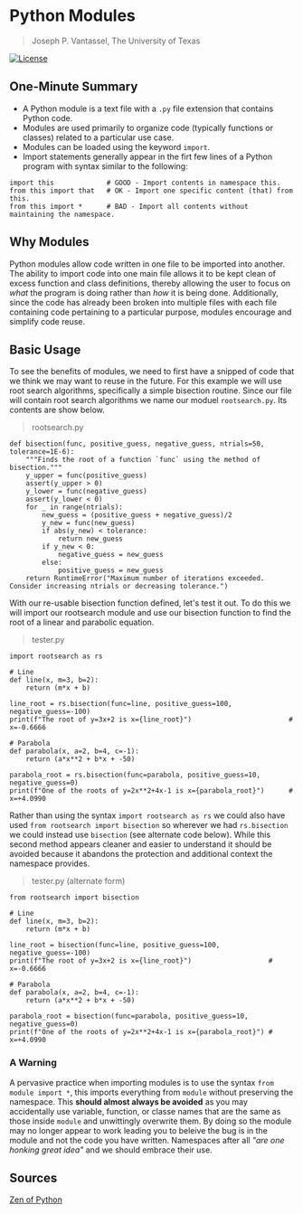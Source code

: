 # Python Modules

> Joseph P. Vantassel, The University of Texas

[![License](https://img.shields.io/badge/license-CC--By--SA--4.0-brightgreen.svg)](https://github.com/jpvantassel/git-course/blob/master/LICENSE.md)

## One-Minute Summary

- A Python module is a text file with a `.py` file extension that contains
Python code.
- Modules are used primarily to organize code (typically functions or
classes) related to a particular use case.
- Modules can be loaded using the keyword `import`.
- Import statements generally appear in the firt few lines of a Python program
with syntax similar to the following:

```python3
import this             # GOOD - Import contents in namespace this.
from this import that   # OK - Import one specific content (that) from this.
from this import *      # BAD - Import all contents without maintaining the namespace.
```

## Why Modules

Python modules allow code written in one file to be imported into another. The
ability to import code into one main file allows it to be kept clean of
excess function and class definitions, thereby allowing the user to focus on
_what_ the program is doing rather than _how_ it is being done. Additionally,
since the code has already been broken into multiple files with each file
containing code pertaining to a particular purpose, modules encourage and
simplify code reuse.

## Basic Usage

To see the benefits of modules, we need to first have a snipped of code that we
think we may want to reuse in the future. For this example we will use root
search algorithms, specifically a simple bisection routine. Since our file will
contain root search algorithms we name our moduel `rootsearch.py`. Its contents
are show below.

> rootsearch.py

```python3
def bisection(func, positive_guess, negative_guess, ntrials=50, tolerance=1E-6):
    """Finds the root of a function `func` using the method of bisection."""
    y_upper = func(positive_guess)
    assert(y_upper > 0)
    y_lower = func(negative_guess)
    assert(y_lower < 0)
    for _ in range(ntrials):
        new_guess = (positive_guess + negative_guess)/2
        y_new = func(new_guess)
        if abs(y_new) < tolerance:
            return new_guess
        if y_new < 0:
            negative_guess = new_guess
        else:
            positive_guess = new_guess
    return RuntimeError("Maximum number of iterations exceeded. Consider increasing ntrials or decreasing tolerance.")
```

With our re-usable bisection function defined, let's test it out. To do this we
will import our rootsearch module and use our bisection function to find the
root of a linear and parabolic equation.

> tester.py

```python3
import rootsearch as rs

# Line
def line(x, m=3, b=2):
    return (m*x + b)

line_root = rs.bisection(func=line, positive_guess=100, negative_guess=-100)
print(f"The root of y=3x+2 is x={line_root}")                        # x=-0.6666

# Parabola
def parabola(x, a=2, b=4, c=-1):
    return (a*x**2 + b*x + -50)

parabola_root = rs.bisection(func=parabola, positive_guess=10, negative_guess=0)
print(f"One of the roots of y=2x**2+4x-1 is x={parabola_root}")      # x=+4.0990
```

Rather than using the syntax `import rootsearch as rs` we could also have used
`from rootsearch import bisection` so wherever we had `rs.bisection`
we could instead use `bisection` (see alternate code below). While this second
method appears cleaner and easier to understand it should be avoided because it
abandons the protection and additional context the namespace provides.

> tester.py (alternate form)

```python3
from rootsearch import bisection

# Line
def line(x, m=3, b=2):
    return (m*x + b)

line_root = bisection(func=line, positive_guess=100, negative_guess=-100)
print(f"The root of y=3x+2 is x={line_root}")                   # x=-0.6666

# Parabola
def parabola(x, a=2, b=4, c=-1):
    return (a*x**2 + b*x + -50)

parabola_root = bisection(func=parabola, positive_guess=10, negative_guess=0)
print(f"One of the roots of y=2x**2+4x-1 is x={parabola_root}") # x=+4.0990
```

### A Warning

A pervasive practice when importing modules is to use the syntax
`from module import *`, this imports everything from `module` without
preserving the namespace. This __should almost always be avoided__ as you may
accidentally use variable, function, or classe names that are the same as those
inside `module` and unwittingly overwrite them. By doing so the module may no
longer appear to work leading you to beleive the bug is in the module and not
the code you have written. Namespaces after all _"are one honking great idea"_
and we should embrace their use.

## Sources

[Zen of Python](https://www.python.org/dev/peps/pep-0020/)
